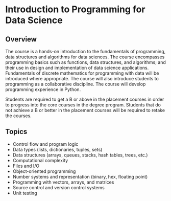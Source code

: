 # Introduction to Programming for Data Science

## Overview
The course is a hands-on introduction to the fundamentals of programming, data structures and algorithms for data sciences. The course encompasses programming basics such as functions, data structures, and algorithms; and their use in design and implementation of data science applications. Fundamentals of discrete mathematics for programming with data will be introduced where appropriate. The course will also introduce students to programming as a collaborative discipline. The course will develop programming experience in Python.

Students are required to get a B or above in the placement courses in order to progress into the core courses in the degree program. Students that do not achieve a B or better in the placement courses will be required to retake the courses.

## Topics
- Control flow and program logic
- Data types (lists, dictionaries, tuples, sets)
- Data structures (arrays, queues, stacks, hash tables, trees, etc.)
- Computational complexity
- Files and I/O
- Object-oriented programming
- Number systems and representation (binary, hex, floating point)
- Programming with vectors, arrays, and matrices
- Source control and version control systems
- Unit testing
